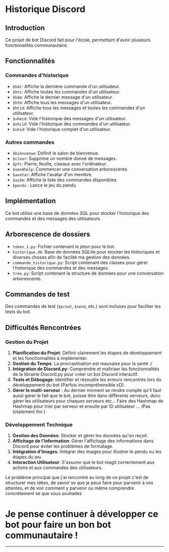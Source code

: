# Historique Discord

## Introduction
Ce projet de bot Discord fait pour l'école, permettant d'avoir plusieurs fonctionalités communautaire.

## Fonctionnalités

### Commandes d'historique
- `$hdc`: Affiche la dernière commande d'un utilisateur.
- `$htc`: Affiche toutes les commandes d'un utilisateur.
- `$hdm`: Affiche le dernier message d'un utilisateur.
- `$htm`: Affiche tous les messages d'un utilisateur.
- `$htid`: Affiche tous les messages et toutes les commandes d'un utilisateur.
- `$vhmid`: Vide l'historique des messages d'un utilisateur.
- `$vhcid`: Vide l'historique des commandes d'un utilisateur.
- `$vhid`: Vide l'historique complet d'un utilisateur.

### Autres commandes
- `$bienvenue`: Définit le salon de bienvenue.
- `$clear`: Supprime un nombre donné de messages.
- `$pfc`: Pierre, feuille, ciseaux avec l'ordinateur.
- `$sendhelp`: Commencer une conversation arborescente.
- `$avatar`: Affiche l'avatar d'un membre.
- `$aide`: Affiche la liste des commandes disponibles.
- `$pendu` : Lance le jeu du pendu 

## Implémentation
Ce bot utilise une base de données SQL pour stocker l'historique des commandes et des messages des utilisateurs.

## Arborescence de dossiers
- `token_1.py`: Fichier contenant le jeton pour le bot.
- `historique.db`: Base de données SQLite pour stocker les historiques et diverses choses afin de facilité ma gestion des données.
- `commande_historique.py`: Script contenant des classes pour gérer l'historique des commandes et des messages.
- `tree.py`: Script contenant la structure de données pour une conversation arborescente.

## Commandes de test
Des commandes de test (`$prout`, `$send`, etc.) sont incluses pour faciliter les tests du bot.

## Difficultés Rencontrées

### Gestion du Projet

1. **Planification du Projet**: Définir clairement les étapes de développement et les fonctionnalités à implémenter.
2. **Gestion du Temps**: La procrastination est mauvaise pour la santé :/
3. **Intégration de Discord.py**: Comprendre et maîtriser les fonctionnalités de la librairie Discord.py pour créer un bot Discord interactif.
4. **Tests et Débogage**: Identifier et résoudre les erreurs rencontrés lors du développement du bot (Parfois incompréhensible xD).
5. **Gérer le multi-serveur** : Au dernier moment se rendre compte qu'il faut aussi gérer le fait que le bot, puisse être dans différents serveurs, donc gérer les utilisateurs pour chaques serveurs etc... Faire des Hashmap de Hashmap pour trier par serveur et ensuite par ID utilisateur ... (Pas totalement fini )

### Développement Technique

1. **Gestion des Données**: Stocker et gérer les données qu'on reçoit.
2. **Affichage de l'Information**: Gérer l'affichage des informations dans Discord pour éviter les problèmes de formatage.
3. **Intégration d'Images**: Intégrer des images pour illustrer le pendu ou les étapes du jeu.
4. **Interaction Utilisateur**: S'assurer que le bot réagit correctement aux actions et aux commandes des utilisateurs.


Le problème principal que j'ai rencontré au long de ce projet c'est de structurer mes idées, de savoir se que je peux faire pour parvenir à vos attentes, et de voir comment y parvenir ou même comprendre concrètement se que vous souhaitez  

# Je pense continuer à développer ce bot pour faire un bon bot communautaire !

---

